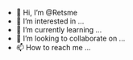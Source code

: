 - 👋 Hi, I’m @Retsme
- 👀 I’m interested in ...
- 🌱 I’m currently learning ...
- 💞️ I’m looking to collaborate on ...
- 📫 How to reach me ...

<!---
Retsme/Retsme is a ✨ special ✨ repository because its `README.md` (this file) appears on your GitHub profile.
You can click the Preview link to take a look at your changes.
--->
